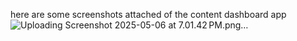 here are some screenshots attached of the content dashboard app
![Uploading Screenshot 2025-05-06 at 7.01.42 PM.png…]()
